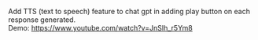 Add TTS (text to speech) feature to chat gpt in adding play button on each response generated.  
Demo: https://www.youtube.com/watch?v=JnSIh_r5Ym8